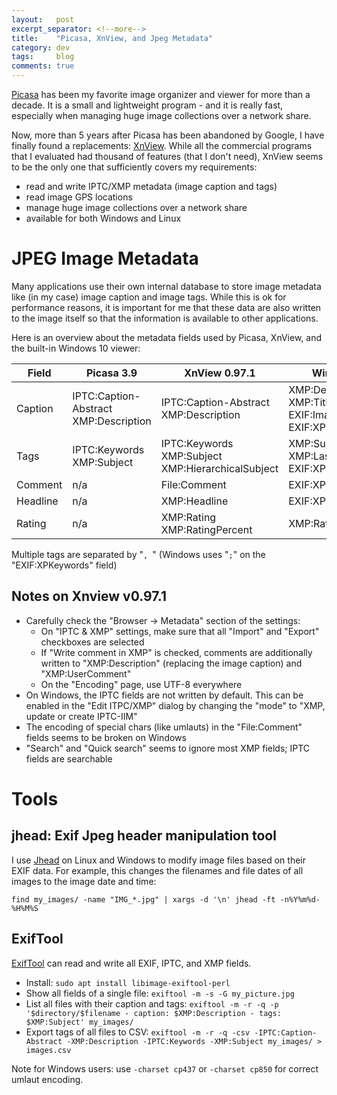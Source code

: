 ```yaml
---
layout:   post
excerpt_separator: <!--more-->
title:    "Picasa, XnView, and Jpeg Metadata"
category: dev
tags:     blog
comments: true
---
```

[Picasa](https://en.wikipedia.org/wiki/Picasa) has been my favorite image organizer and viewer for more than a decade.
It is a small and lightweight program - and it is really fast, especially when managing huge image collections over a network share.

Now, more than 5 years after Picasa has been abandoned by Google, I have finally found a replacements: [XnView](https://www.xnview.com/).
While all the commercial programs that I evaluated had thousand of features (that I don't need), XnView seems to be the only one that sufficiently covers my requirements:

* read and write IPTC/XMP metadata (image caption and tags)
* read image GPS locations
* manage huge image collections over a network share
* available for both Windows and Linux

JPEG Image Metadata
===================

Many applications use their own internal database to store image metadata like (in my case) image caption and image tags.
While this is ok for performance reasons, it is important for me that these data are also written to the image itself so that the information is available to other applications.

Here is an overview about the metadata fields used by Picasa, XnView, and the built-in Windows 10 viewer:

Field    | Picasa 3.9                               | XnView 0.97.1                                           | Windows 10
-------- | ---------------------------------------- | ------------------------------------------------------  | ---
Caption  | IPTC:Caption-Abstract<br>XMP:Description | IPTC:Caption-Abstract<br>XMP:Description                | XMP:Description<br>XMP:Title<br>EXIF:ImageDescription<br>EXIF:XPTitle
Tags     | IPTC:Keywords<br>XMP:Subject             | IPTC:Keywords<br>XMP:Subject<br>XMP:HierarchicalSubject | XMP:Subject<br>XMP:LastKeywordXMP<br>EXIF:XPKeywords
Comment  | n/a                                      | File:Comment                                            | EXIF:XPComment
Headline | n/a                                      | XMP:Headline                                            | EXIF:XPSubject
Rating   | n/a                                      | XMP:Rating<br>XMP:RatingPercent                         | XMP:Rating

Multiple tags are separated by "`, `" (Windows uses "`;`" on the "EXIF:XPKeywords" field)

Notes on Xnview v0.97.1
-----------------------

* Carefully check the "Browser -> Metadata" section of the settings:
	* On "IPTC & XMP" settings, make sure that all "Import" and "Export" checkboxes are selected 
	* If "Write comment in XMP" is checked, comments are additionally written to "XMP:Description" (replacing the image caption) and "XMP:UserComment"
	* On the "Encoding" page, use UTF-8 everywhere
* On Windows, the IPTC fields are not written by default. This can be enabled in the "Edit ITPC/XMP" dialog by changing the "mode" to "XMP, update or create IPTC-IIM"
* The encoding of special chars (like umlauts) in the "File:Comment" fields seems to be broken on Windows
* "Search" and "Quick search" seems to ignore most XMP fields; IPTC fields are searchable

Tools
=====

jhead: Exif Jpeg header manipulation tool
-----------------------------------------

I use [Jhead](https://www.sentex.ca/~mwandel/jhead/) on Linux and Windows to modify image files based on their EXIF data.
For example, this changes the filenames and file dates of all images to the image date and time:
```
find my_images/ -name "IMG_*.jpg" | xargs -d '\n' jhead -ft -n%Y%m%d-%H%M%S 
```

ExifTool
--------

[ExifTool](https://exiftool.org/) can read and write all EXIF, IPTC, and XMP fields.

* Install: `sudo apt install libimage-exiftool-perl`
* Show all fields of a single file: `exiftool -m -s -G my_picture.jpg`
* List all files with their caption and tags: `exiftool -m -r -q -p '$directory/$filename - caption: $XMP:Description - tags: $XMP:Subject' my_images/`
* Export tags of all files to CSV: `exiftool -m -r -q -csv -IPTC:Caption-Abstract -XMP:Description -IPTC:Keywords -XMP:Subject my_images/ > images.csv`

Note for Windows users: use `-charset cp437` or `-charset cp850` for correct umlaut encoding.

